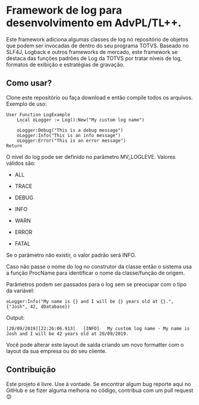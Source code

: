 # Framework de log para desenvolvimento em AdvPL/TL++.

Este framework adiciona algumas classes de log no repositório de objetos que podem ser invocadas de dentro do seu programa TOTVS. Baseado no SLF4J, Logback e outros frameworks de mercado, este framework se destaca das funções padrões de Log da TOTVS por tratar níveis de log, formatos de exibição e estratégias de gravação.

## Como usar?

Clone este repositório ou faça download e então compile todos os arquivos. Exemplo de uso:

```
User Function LogExample
    Local oLogger := Log():New("My custom log name")

    oLogger:Debug("This is a debug message")
    oLogger:Info("This is an info message")
    oLogger:Error("This is an error message")
Return
```

O nível do log pode ser definido no parâmetro MV_LOGLEVE. Valores válidos são:
* ALL

* TRACE

* DEBUG

* INFO

* WARN

* ERROR

* FATAL

Se o parâmetro não existir, o valor padrão será INFO.

Caso não passe o nome do log no construtor da classe então o sistema usa a função ProcName para identificar o nome da classe/função de origem.

Parâmetros podem ser passados para o log sem se preocupar com o tipo da variável:
```
oLogger:Info("My name is {} and I will be {} years old at {}.", {"Josh", 42, dDatabase})
```
Output:
```
[20/09/2019][22:26:06.913]   [INFO]   My custom log name - My name is Josh and I will be 42 years old at 20/09/2019.
```
Você pode alterar este layout de saída criando um novo formatter com o layout da sua empresa ou do seu cliente.
## Contribuição

Este projeto é livre. Use à vontade. Se encontrar algum bug reporte aqui no GitHub e se fizer alguma melhoria no código, contribua com um pull request :blush:
